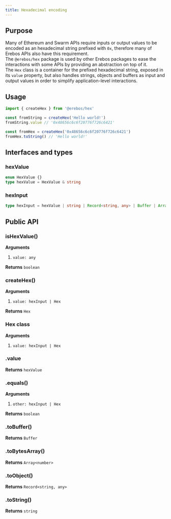 ```yaml
---
title: Hexadecimal encoding
---
```


## Purpose

Many of Ethereum and Swarm APIs require inputs or output values to be encoded as an hexadecimal string prefixed with `0x`, therefore many of Erebos APIs also have this requirement.\
The `@erebos/hex` package is used by other Erebos packages to ease the interactions with some APIs by providing an abstraction on top of it.\
The `Hex` class is a container for the prefixed hexadecimal string, exposed in its `value` property, but also handles strings, objects and buffers as input and output values in order to simplify application-level interactions.

## Usage

```javascript
import { createHex } from '@erebos/hex'

const fromString = createHex('Hello world!')
fromString.value // '0x48656c6c6f20776f726c6421'

const fromHex = createHex('0x48656c6c6f20776f726c6421')
fromHex.toString() // 'Hello world!'
```

## Interfaces and types

### hexValue

```typescript
enum HexValue {}
type hexValue = HexValue & string
```

### hexInput

```typescript
type hexInput = hexValue | string | Record<string, any> | Buffer | Array<number>
```

## Public API

### isHexValue()

**Arguments**

1.  `value: any`

**Returns** `boolean`

### createHex()

**Arguments**

1.  `value: hexInput | Hex`

**Returns** `Hex`

### Hex class

**Arguments**

1.  `value: hexInput | Hex`

### .value

**Returns** `hexValue`

### .equals()

**Arguments**

1.  `other: hexInput | Hex`

**Returns** `boolean`

### .toBuffer()

**Returns** `Buffer`

### .toBytesArray()

**Returns** `Array<number>`

### .toObject()

**Returns** `Record<string, any>`

### .toString()

**Returns** `string`
